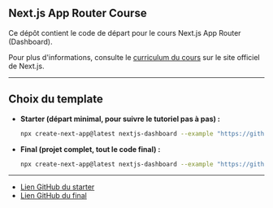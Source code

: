 ## Next.js App Router Course

Ce dépôt contient le code de départ pour le cours Next.js App Router (Dashboard).

Pour plus d'informations, consulte le [curriculum du cours](https://nextjs.org/learn) sur le site officiel de Next.js.

---

## Choix du template

- **Starter (départ minimal, pour suivre le tutoriel pas à pas) :**
  
  ```sh
  npx create-next-app@latest nextjs-dashboard --example "https://github.com/vercel/next-learn/tree/main/dashboard/starter-example" --use-pnpm
  ```

- **Final (projet complet, tout le code final) :**
  
  ```sh
  npx create-next-app@latest nextjs-dashboard --example "https://github.com/vercel/next-learn/tree/main/dashboard/final-example" --use-pnpm
  ```

---

- [Lien GitHub du starter](https://github.com/vercel/next-learn/tree/main/dashboard/starter-example)
- [Lien GitHub du final](https://github.com/vercel/next-learn/tree/main/dashboard/final-example)
